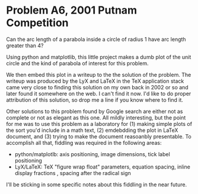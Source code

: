 # Problem A6, 2001 Putnam Competition

Can the arc length of a parabola inside a circle of radius 1 have arc length
greater than 4?

Using python and matplotlib, this little project makes a dumb plot of the unit
circle and the kind of parabola of interest for this problem.

We then embed this plot in a writeup to the the solution of the problem. The
writeup was produced by the LyX and LaTeX in the TeX application stack
came very close to finding this solution on my own back in 2002 or so and
later found it somewhere on the web. I can't find it now. I'd like to do
proper attribution of this solution, so drop me a line if you know where to
find it.

Other solutions to this problem found by Google search are either not as
complete or not as elegant as this one.  All mildly interesting, but the point
for me was to use this problem as a laboratory for (1) making simple plots of
the sort you'd include in a math text, (2) emdebdding the plot in  LaTeX 
document, and (3) trying to make the document reasoanbly presentable. 
To accomplish all that, fiddling was required in the following areas:

* python/matplotlb: axis positioning, image dimensions, tick label positioning
* LyX/LaTeX: TeX "figure wrap float" parameters, equation spacing, inline display fractions , spacing after the radical sign

I'll be sticking in some specific notes about this fiddling in the near future.
